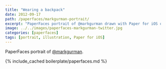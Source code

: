 ```yaml
---
title: "Wearing a backpack"
date: 2012-09-17
path: /paperfaces/markgurman-portrait/
excerpt: "PaperFaces portrait of @markgurman drawn with Paper for iOS on an iPad."
image: ../../images/paperfaces-markgurman-twitter.jpg
categories: [paperfaces]
tags: [portrait, illustration, Paper for iOS]
---
```


PaperFaces portrait of [@markgurman](https://twitter.com/markgurman).

{% include_cached boilerplate/paperfaces.md %}
